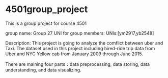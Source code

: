 # 4501group_project
This is a group project for course 4501

group name: Group 27
UNI for group members: UNIs:[ym2917,yb2548]

Description: 
This project is going to analyze the comflict between uber and Taxi. The dataset used in this project including hired-ride trip data from Uber and NYC Yellow cab from January 2009 through June 2015.

There are maining four parts：data preprocessing, data storing, data understanding, and data visualizing.

